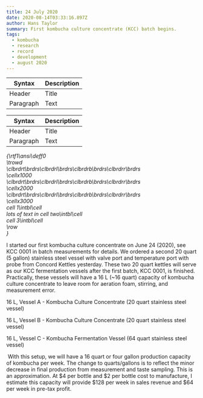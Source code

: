 ```yaml
---
title: 24 July 2020
date: 2020-08-14T03:33:16.897Z
author: Hans Taylor
summary: First kombucha culture concentrate (KCC) batch begins.
tags:
  - kombucha
  - research
  - record
  - development
  - august 2020
---
```

| Syntax    | Description |
| --------- | ----------- |
| Header    | Title       |
| Paragraph | Text        |

| Syntax    | Description |
| --------- | ----------- |
| Header    | Title       |
| Paragraph | Text        |





*{\rtf1\ansi\deff0\
\trowd\
\clbrdrt\brdrs\clbrdrl\brdrs\clbrdrb\brdrs\clbrdrr\brdrs\
\cellx1000\
\clbrdrt\brdrs\clbrdrl\brdrs\clbrdrb\brdrs\clbrdrr\brdrs\
\cellx2000\
\clbrdrt\brdrs\clbrdrl\brdrs\clbrdrb\brdrs\clbrdrr\brdrs\
\cellx3000\
cell 1\intbl\cell\
lots of text in cell two\intbl\cell\
cell 3\intbl\cell\
\row\
}*



I started our first kombucha culture concentrate on June 24 (2020), see KCC 0001 in batch measurements for details. We ordered a second 20 quart (5 gallon) stainless steel vessel with valve port and temperature port with probe from Concord Kettles yesterday. These two 20 quart kettles will serve as our KCC fermentation vessels after the first batch, KCC 0001, is finished. Practically, these vessels will have a 16 L (~16 quart) capacity of kombucha culture concentrate to leave room for aeration foam, stirring, and measurement error.

16 L, Vessel A - Kombucha Culture Concentrate (20 quart stainless steel vessel)

16 L, Vessel B - Kombucha Culture Concentrate (20 quart stainless steel vessel)

16 L, Vessel C - Kombucha Fermentation Vessel (64 quart stainless steel vessel)

 With this setup, we will have a 16 quart or four gallon production capacity of kombucha per week. The change to quarts/gallons is to reflect the minor decrease in final production from measurement and taste sampling. This is an approximation. At $4 per bottle and $2 per bottle cost to manufacture, I estimate this capacity will provide $128 per week in sales revenue and $64 per week in pre-tax profit.